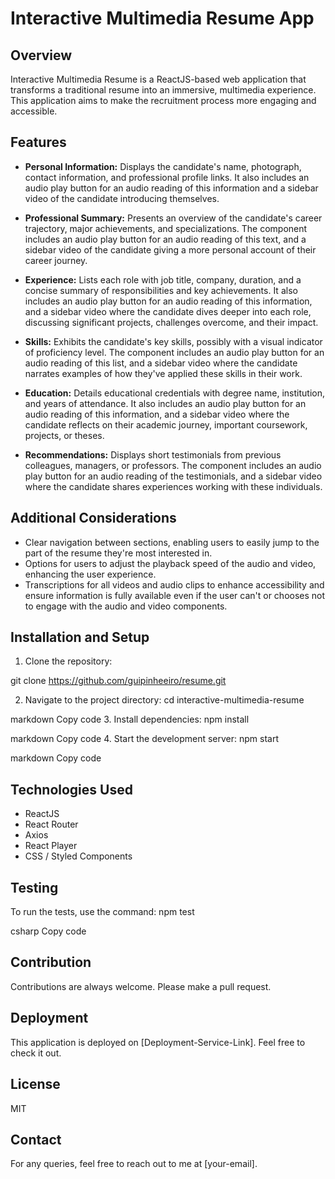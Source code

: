 # Interactive Multimedia Resume App

## Overview

Interactive Multimedia Resume is a ReactJS-based web application that transforms a traditional resume into an immersive, multimedia experience. This application aims to make the recruitment process more engaging and accessible.

## Features

- **Personal Information:** Displays the candidate's name, photograph, contact information, and professional profile links. It also includes an audio play button for an audio reading of this information and a sidebar video of the candidate introducing themselves.

- **Professional Summary:** Presents an overview of the candidate's career trajectory, major achievements, and specializations. The component includes an audio play button for an audio reading of this text, and a sidebar video of the candidate giving a more personal account of their career journey.

- **Experience:** Lists each role with job title, company, duration, and a concise summary of responsibilities and key achievements. It also includes an audio play button for an audio reading of this information, and a sidebar video where the candidate dives deeper into each role, discussing significant projects, challenges overcome, and their impact.

- **Skills:** Exhibits the candidate's key skills, possibly with a visual indicator of proficiency level. The component includes an audio play button for an audio reading of this list, and a sidebar video where the candidate narrates examples of how they've applied these skills in their work.

- **Education:** Details educational credentials with degree name, institution, and years of attendance. It also includes an audio play button for an audio reading of this information, and a sidebar video where the candidate reflects on their academic journey, important coursework, projects, or theses.

- **Recommendations:** Displays short testimonials from previous colleagues, managers, or professors. The component includes an audio play button for an audio reading of the testimonials, and a sidebar video where the candidate shares experiences working with these individuals.

## Additional Considerations

- Clear navigation between sections, enabling users to easily jump to the part of the resume they're most interested in.
- Options for users to adjust the playback speed of the audio and video, enhancing the user experience.
- Transcriptions for all videos and audio clips to enhance accessibility and ensure information is fully available even if the user can't or chooses not to engage with the audio and video components.

## Installation and Setup

1. Clone the repository:

git clone https://github.com/guipinheeiro/resume.git

2. Navigate to the project directory:
cd interactive-multimedia-resume

markdown
Copy code
3. Install dependencies:
npm install

markdown
Copy code
4. Start the development server:
npm start

markdown
Copy code

## Technologies Used

- ReactJS
- React Router
- Axios
- React Player
- CSS / Styled Components

## Testing

To run the tests, use the command: 
npm test

csharp
Copy code

## Contribution

Contributions are always welcome. Please make a pull request.

## Deployment

This application is deployed on [Deployment-Service-Link]. Feel free to check it out.

## License

MIT

## Contact

For any queries, feel free to reach out to me at [your-email].

